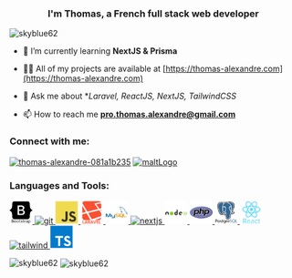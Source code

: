 <h3 align="center">I'm Thomas, a French full stack web developer</h3>

<p align="left"> <img src="https://komarev.com/ghpvc/?username=skyblue62&label=Profile%20views&color=0e75b6&style=flat" alt="skyblue62" /> </p>

- 🌱 I’m currently learning **NextJS & Prisma**

- 👨‍💻 All of my projects are available at [https://thomas-alexandre.com](https://thomas-alexandre.com)

- 💬 Ask me about **Laravel, ReactJS, NextJS, TailwindCSS*

- 📫 How to reach me **pro.thomas.alexandre@gmail.com**

<h3 align="left">Connect with me:</h3>
<p align="left">
<a href="https://linkedin.com/in/thomas-alexandre-081a1b235" target="blank"><img align="center" src="https://raw.githubusercontent.com/rahuldkjain/github-profile-readme-generator/master/src/images/icons/Social/linked-in-alt.svg" alt="thomas-alexandre-081a1b235" height="30" width="40" /></a>
<a href="https://www.malt.fr/profile/thomasalexandre" target="blank"><img align="center" src="https://upload.wikimedia.org/wikipedia/commons/thumb/4/41/Logo_Malt.svg/1200px-Logo_Malt.svg.png" alt="maltLogo" height="30" width="70" /></a>
</p>

<h3 align="left">Languages and Tools:</h3>
<p align="left"> <a href="https://getbootstrap.com" target="_blank" rel="noreferrer"> <img src="https://raw.githubusercontent.com/devicons/devicon/master/icons/bootstrap/bootstrap-plain-wordmark.svg" alt="bootstrap" width="40" height="40"/> </a> <a href="https://git-scm.com/" target="_blank" rel="noreferrer"> <img src="https://www.vectorlogo.zone/logos/git-scm/git-scm-icon.svg" alt="git" width="40" height="40"/> </a> <a href="https://developer.mozilla.org/en-US/docs/Web/JavaScript" target="_blank" rel="noreferrer"> <img src="https://raw.githubusercontent.com/devicons/devicon/master/icons/javascript/javascript-original.svg" alt="javascript" width="40" height="40"/> </a> <a href="https://laravel.com/" target="_blank" rel="noreferrer"> <img src="https://raw.githubusercontent.com/devicons/devicon/master/icons/laravel/laravel-plain-wordmark.svg" alt="laravel" width="40" height="40"/> </a> <a href="https://www.mysql.com/" target="_blank" rel="noreferrer"> <img src="https://raw.githubusercontent.com/devicons/devicon/master/icons/mysql/mysql-original-wordmark.svg" alt="mysql" width="40" height="40"/> </a> <a href="https://nextjs.org/" target="_blank" rel="noreferrer"> <img src="https://cdn.worldvectorlogo.com/logos/nextjs-2.svg" alt="nextjs" width="40" height="40"/> </a> <a href="https://nodejs.org" target="_blank" rel="noreferrer"> <img src="https://raw.githubusercontent.com/devicons/devicon/master/icons/nodejs/nodejs-original-wordmark.svg" alt="nodejs" width="40" height="40"/> </a> <a href="https://www.php.net" target="_blank" rel="noreferrer"> <img src="https://raw.githubusercontent.com/devicons/devicon/master/icons/php/php-original.svg" alt="php" width="40" height="40"/> </a> <a href="https://www.postgresql.org" target="_blank" rel="noreferrer"> <img src="https://raw.githubusercontent.com/devicons/devicon/master/icons/postgresql/postgresql-original-wordmark.svg" alt="postgresql" width="40" height="40"/> </a> <a href="https://reactjs.org/" target="_blank" rel="noreferrer"> <img src="https://raw.githubusercontent.com/devicons/devicon/master/icons/react/react-original-wordmark.svg" alt="react" width="40" height="40"/> </a> <a href="https://tailwindcss.com/" target="_blank" rel="noreferrer"> <img src="https://www.vectorlogo.zone/logos/tailwindcss/tailwindcss-icon.svg" alt="tailwind" width="40" height="40"/> </a> <a href="https://www.typescriptlang.org/" target="_blank" rel="noreferrer"> <img src="https://raw.githubusercontent.com/devicons/devicon/master/icons/typescript/typescript-original.svg" alt="typescript" width="40" height="40"/> </a> </p>

<p><img align="left" src="https://github-readme-stats.vercel.app/api/top-langs?username=skyblue62&show_icons=true&locale=en&layout=compact" alt="skyblue62" /></p>

<p>&nbsp;<img align="center" src="https://github-readme-stats.vercel.app/api?username=skyblue62&show_icons=true&locale=en" alt="skyblue62" /></p>
